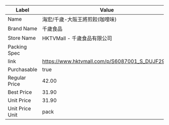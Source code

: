 | Label           | Value                                          |
| --------------- | ---------------------------------------------- |
| Name            | 海宏/千歲-大阪王將煎餃(咖哩味)                              |
| Brand Name      | 千歲食品                                           |
| Store Name      | HKTVMall - 千歲食品有限公司                            |
| Packing Spec    |                                                |
| link            | https://www.hktvmall.com/p/S6087001_S_DUJF2957 |
| Purchasable     | true                                           |
| Regular Price   | 42.00                                          |
| Best Price      | 31.90                                          |
| Unit Price      | 31.90                                          |
| Unit Price Unit | pack                                           |
